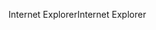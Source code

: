 <span data-ttu-id="f7a08-101">Internet Explorer</span><span class="sxs-lookup"><span data-stu-id="f7a08-101">Internet Explorer</span></span>
